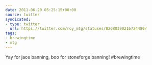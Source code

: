 ```yaml
---
date: 2011-06-20 05:25:15+00:00
source: twitter
syndicated:
- type: twitter
  url: https://twitter.com/roy_mtg/statuses/82680390216724480/
tags:
- brewingtime
- mtg
---
```


Yay for jace banning, boo for stoneforge banning! #brewingtime